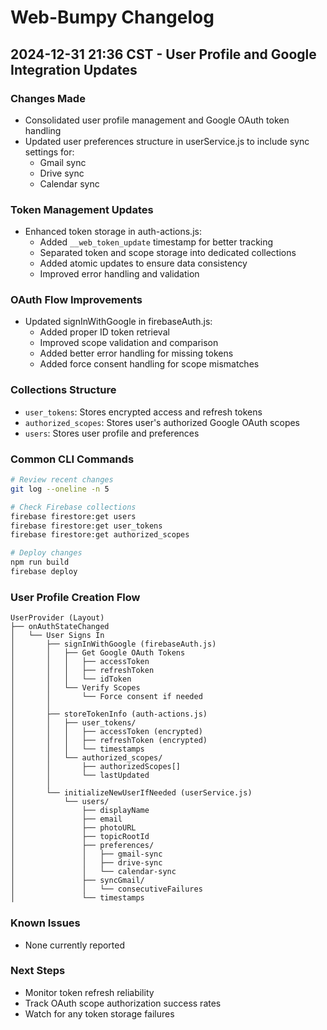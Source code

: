 # Web-Bumpy Changelog

## 2024-12-31 21:36 CST - User Profile and Google Integration Updates

### Changes Made
- Consolidated user profile management and Google OAuth token handling
- Updated user preferences structure in userService.js to include sync settings for:
  - Gmail sync
  - Drive sync
  - Calendar sync

### Token Management Updates
- Enhanced token storage in auth-actions.js:
  - Added `__web_token_update` timestamp for better tracking
  - Separated token and scope storage into dedicated collections
  - Added atomic updates to ensure data consistency
  - Improved error handling and validation

### OAuth Flow Improvements
- Updated signInWithGoogle in firebaseAuth.js:
  - Added proper ID token retrieval
  - Improved scope validation and comparison
  - Added better error handling for missing tokens
  - Added force consent handling for scope mismatches

### Collections Structure
- `user_tokens`: Stores encrypted access and refresh tokens
- `authorized_scopes`: Stores user's authorized Google OAuth scopes
- `users`: Stores user profile and preferences

### Common CLI Commands
```bash
# Review recent changes
git log --oneline -n 5

# Check Firebase collections
firebase firestore:get users
firebase firestore:get user_tokens
firebase firestore:get authorized_scopes

# Deploy changes
npm run build
firebase deploy
```

### User Profile Creation Flow
```
UserProvider (Layout)
├── onAuthStateChanged
│   └── User Signs In
│       ├── signInWithGoogle (firebaseAuth.js)
│       │   ├── Get Google OAuth Tokens
│       │   │   ├── accessToken
│       │   │   ├── refreshToken
│       │   │   └── idToken
│       │   └── Verify Scopes
│       │       └── Force consent if needed
│       │
│       ├── storeTokenInfo (auth-actions.js)
│       │   ├── user_tokens/
│       │   │   ├── accessToken (encrypted)
│       │   │   ├── refreshToken (encrypted)
│       │   │   └── timestamps
│       │   └── authorized_scopes/
│       │       ├── authorizedScopes[]
│       │       └── lastUpdated
│       │
│       └── initializeNewUserIfNeeded (userService.js)
│           └── users/
│               ├── displayName
│               ├── email
│               ├── photoURL
│               ├── topicRootId
│               ├── preferences/
│               │   ├── gmail-sync
│               │   ├── drive-sync
│               │   └── calendar-sync
│               ├── syncGmail/
│               │   └── consecutiveFailures
│               └── timestamps
```

### Known Issues
- None currently reported

### Next Steps
- Monitor token refresh reliability
- Track OAuth scope authorization success rates
- Watch for any token storage failures
